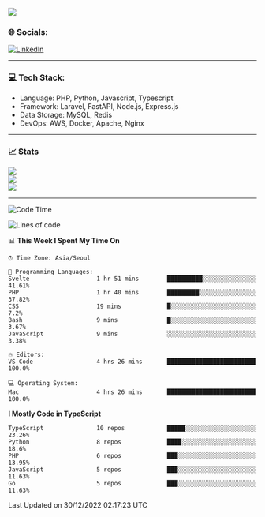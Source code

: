 [![](https://visitcount.itsvg.in/api?id=jin-wk&icon=7&color=12)](https://visitcount.itsvg.in)

### 🌐 Socials:
[![LinkedIn](https://img.shields.io/badge/LinkedIn-%230077B5.svg?logo=linkedin&logoColor=white)](https://linkedin.com/in/jinwook-lee-242625241) 

---

### 💻 Tech Stack:
  - Language: PHP, Python, Javascript, Typescript
  - Framework: Laravel, FastAPI, Node.js, Express.js
  - Data Storage: MySQL, Redis
  - DevOps: AWS, Docker, Apache, Nginx

---

### 📈 Stats
  
![](https://github-readme-stats.vercel.app/api?username=jin-wk&theme=dark&hide_border=true&include_all_commits=true&count_private=true)<br/>
![](https://github-readme-streak-stats.herokuapp.com/?user=jin-wk&theme=dark&hide_border=true)<br/>
![](https://github-readme-stats.vercel.app/api/top-langs/?username=jin-wk&theme=dark&hide_border=true&include_all_commits=true&count_private=true&layout=compact)

---

<!--START_SECTION:waka-->
![Code Time](http://img.shields.io/badge/Code%20Time-348%20hrs%2029%20mins-blue)

![Lines of code](https://img.shields.io/badge/From%20Hello%20World%20I%27ve%20Written-206%20Thousand%20lines%20of%20code-blue)

📊 **This Week I Spent My Time On** 

```text
⌚︎ Time Zone: Asia/Seoul

💬 Programming Languages: 
Svelte                   1 hr 51 mins        ██████████░░░░░░░░░░░░░░░   41.61% 
PHP                      1 hr 40 mins        █████████░░░░░░░░░░░░░░░░   37.82% 
CSS                      19 mins             █░░░░░░░░░░░░░░░░░░░░░░░░   7.2% 
Bash                     9 mins              █░░░░░░░░░░░░░░░░░░░░░░░░   3.67% 
JavaScript               9 mins              ░░░░░░░░░░░░░░░░░░░░░░░░░   3.38%

🔥 Editors: 
VS Code                  4 hrs 26 mins       █████████████████████████   100.0%

💻 Operating System: 
Mac                      4 hrs 26 mins       █████████████████████████   100.0%

```

**I Mostly Code in TypeScript** 

```text
TypeScript               10 repos            █████░░░░░░░░░░░░░░░░░░░░   23.26% 
Python                   8 repos             ████░░░░░░░░░░░░░░░░░░░░░   18.6% 
PHP                      6 repos             ███░░░░░░░░░░░░░░░░░░░░░░   13.95% 
JavaScript               5 repos             ███░░░░░░░░░░░░░░░░░░░░░░   11.63% 
Go                       5 repos             ███░░░░░░░░░░░░░░░░░░░░░░   11.63%

```



 Last Updated on 30/12/2022 02:17:23 UTC
<!--END_SECTION:waka-->

